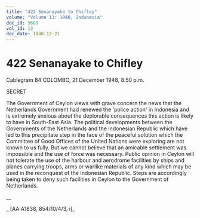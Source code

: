 ```yaml
---
title: "422 Senanayake to Chifley"
volume: "Volume 13: 1948, Indonesia"
doc_id: 5689
vol_id: 13
doc_date: 1948-12-21
---
```


# 422 Senanayake to Chifley

Cablegram 84 COLOMBO, 21 December 1948, 8.50 p.m.

SECRET

The Government of Ceylon views with grave concern the news that the Netherlands Government had renewed the 'police action' in Indonesia and is extremely anxious about the deplorable consequences this action is likely to have in South-East Asia. The political developments between the Governments of the Netherlands and the Indonesian Republic which have led to this precipitate step in the face of the peaceful solution which the Committee of Good Offices of the United Nations were exploring are not known to us fully. But we cannot believe that an amicable settlement was impossible and the use of force was necessary. Public opinion in Ceylon will not tolerate the use of the harbour and aerodrome facilities by ships and planes carrying troops, arms or warlike materials of any kind which may be used in the reconquest of the Indonesian Republic. Steps are accordingly being taken to deny such facilities in Ceylon to the Government of Netherlands.

__

_ [AA:A1838, 854/10/4/3, i]_
